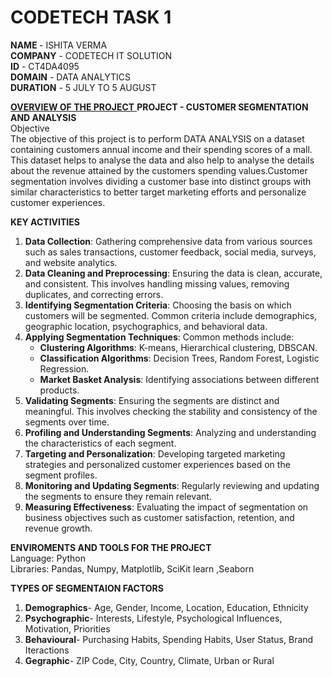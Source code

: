 # CODETECH TASK 1
<b>NAME </b>- ISHITA VERMA <br>
<b>COMPANY</b> - CODETECH IT SOLUTION<br>
<b>ID</b> - CT4DA4095<br>
<b>DOMAIN</b> - DATA ANALYTICS<br>
<b>DURATION</b> - 5 JULY TO 5 AUGUST<br>

<b> <u>OVERVIEW OF THE PROJECT</b> </u> 
 <b> PROJECT - CUSTOMER SEGMENTATION AND ANALYSIS</b><br>
 Objective <br>
 The objective of this project is to perform DATA ANALYSIS on a dataset containing customers annual income and their spending scores of a mall. This dataset helps to analyse the data and also help to analyse the details about the revenue attained by the customers spending values.Customer segmentation involves dividing a customer base into distinct groups with similar characteristics to better target marketing efforts and personalize customer experiences.<br>

**KEY ACTIVITIES** <br>
1. **Data Collection**: Gathering comprehensive data from various sources such as sales transactions, customer feedback, social media, surveys, and website analytics. <br>
2. **Data Cleaning and Preprocessing**: Ensuring the data is clean, accurate, and consistent. This involves handling missing values, removing duplicates, and correcting errors.<br>
3. **Identifying Segmentation Criteria**: Choosing the basis on which customers will be segmented. Common criteria include demographics, geographic location, psychographics, and behavioral data.<br>
4. **Applying Segmentation Techniques**: Common methods include:<br>
   - **Clustering Algorithms**: K-means, Hierarchical clustering, DBSCAN.<br>
   - **Classification Algorithms**: Decision Trees, Random Forest, Logistic Regression.<br>
   - **Market Basket Analysis**: Identifying associations between different products.<br>
5. **Validating Segments**: Ensuring the segments are distinct and meaningful. This involves checking the stability and consistency of the segments over time.<br>
6. **Profiling and Understanding Segments**: Analyzing and understanding the characteristics of each segment. <br>
7. **Targeting and Personalization**: Developing targeted marketing strategies and personalized customer experiences based on the segment profiles.<br> 
8. **Monitoring and Updating Segments**: Regularly reviewing and updating the segments to ensure they remain relevant. <br>
9. **Measuring Effectiveness**: Evaluating the impact of segmentation on business objectives such as customer satisfaction, retention, and revenue growth.<br>

**ENVIROMENTS AND TOOLS FOR THE PROJECT**<br>
Language: Python<br>
Libraries: Pandas, Numpy, Matplotlib, SciKit learn ,Seaborn<br>

 **TYPES OF SEGMENTAION FACTORS**<br>
1. **Demographics**- Age, Gender, Income, Location, Education, Ethnicity<br>
2. **Psychographic**- Interests, Lifestyle, Psychological Influences, Motivation, Priorities<br>
3. **Behavioural**- Purchasing Habits, Spending Habits, User Status, Brand Iteractions<br>
4. **Gegraphic**- ZIP Code, City, Country, Climate, Urban or Rural<br>
